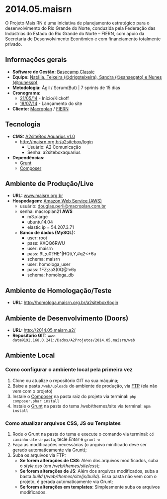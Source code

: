 # 2014.05.maisrn

O Projeto Mais RN é uma iniciativa de planejamento estratégico para o desenvolvimento do Rio Grande do Norte, conduzida pela Federação das Indústrias do Estado do Rio Grande do Norte – FIERN, com apoio da Secretaria de Desenvolvimento Econômico e com financiamento totalmente privado.

## Informações gerais

* **Software de Gestão:** [Basecamp Classic](https://a2comunicacao.basecamphq.com/projects/12131454-2014-05-maisrn/log)
* **Equipe:** [Natália, Teixeira (@drigoteixeira), Sandra (@sansegato) e Nunes (@nunessp)](https://a2comunicacao.basecamphq.com/projects/12131454-2014-05-maisrn/todo_items/184571638/comments)
* **Metodologia:** Ágil / Scrum(But) | 7 sprints de 15 dias
* **Cronograma:**
	* [21/05/14](https://a2comunicacao.basecamphq.com/projects/12131454-2014-05-maisrn/todo_items/184571638/comments) - Início/Kickoff
	* [18/07/14](https://a2comunicacao.basecamphq.com/projects/12131454-2014-05-maisrn/milestones/44608876/comments) - Lançamento do site
* **Cliente:** [Macroplan](http://www.macroplan.com.br/) / [FIERN](http://www.fiern.org.br/)

## Tecnologia

* **CMS:** [A2siteBox Aquarius v1.0](/projeto-web/setup/a2sitebox.md)
	* http://maisrn.org.br/a2sitebox/login
		* Usuário: A2 Comunicação
		* Senha: a2siteboxaquarius
* **Dependências:**
	* [Grunt](/projeto-web/setup/grunt.md)
	* [Composer](/projeto-web/setup/composer.md)

## Ambiente de Produção/Live

* **URL:** www.maisrn.org.br
* **Hospedagem:** [Amazon Web Service (AWS)](/sandbox/hospedagem.md#amazon)
	* usuário: douglas.perli@macroplan.com.br
	* senha: macroplan21
	**AWS**
		* m3.xlarge
		* ubuntu14.04
		* elastic ip = 54.207.3.71
	* **Banco de dados (MySQL):** 
		* user: root
		* pass: KXQQ6RWU
		* user: maisrn
		* pass: 9L;u0?HE^|HQti,Y,#q2<*6a
		* schema: maisrn
		* user: homologa_user
		* pass: 1FZ;za3(0Q@!v6y
		* schema: homologa_db

## Ambiente de Homologação/Teste
* **URL:** http://homologa.maisrn.org.br/a2sitebox/login

## Ambiente de Desenvolvimento (Doors)
* **URL:** http://2014.05.maisrn.a2/
* **Repositório GIT:** `www-data@192.168.0.241:/Dados/A2Projetos/2014.05.maisrn/web`

## Ambiente Local

### Como configurar o ambiente local pela primeira vez

1. Clone ou atualize o repositório GIT na sua máquina;
2. Baixe a pasta `/web/uploads` do ambiente de produção, via [FTP](#ftp) (ela não vem com o projeto)
3. Instale o [Composer](/projeto-web/setup/composer.md) na pasta raiz do projeto via terminal: `php composer.phar install`
4. Instale o [Grunt](/projeto-web/setup/grunt.md) na pasta do tema /web/themes/site via terminal: `npm install`

### Como atualizar arquivos CSS, JS ou Templates

1. Rode o Grunt na pasta do tema e execute o comando via terminal: `cd caminho-ate-a-pasta`; tecle _Enter_ e `grunt w`
2. Faça as modificações necessárias (o arquivo minificado deve ser gerado automaticamente via Grunt);
3. Suba os arquivos via FTP:
	* **Se forem alterações de CSS**: Além dos arquivos modificados, suba o _style.css_ (em _/web/themes/site/css_);
	* **Se forem alterações de JS**: Além dos arquivos modificados, suba a basta _build_ (_/web/themes/site/js/build_). Essa pasta não vem com o projeto, é gerada automaticamente via Grunt;
	* **Se forem alterações em templates**: Simplesmente suba os arquivos modificados.



